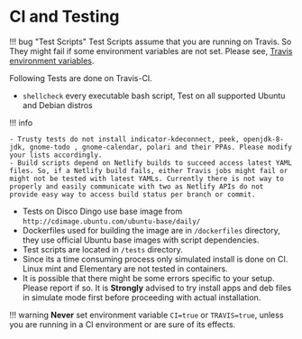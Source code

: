 # CI and Testing

!!! bug "Test Scripts"
    Test Scripts assume that you are running on Travis. So They might fail if some environment variables are not set. Please see, [Travis environment variables](https://docs.travis-ci.com/user/environment-variables/).

Following Tests are done on Travis-CI.

- `shellcheck` every executable bash script, Test on all supported Ubuntu and Debian distros

!!! info

    - Trusty tests do not install indicator-kdeconnect, peek, openjdk-8-jdk, gnome-todo , gnome-calendar, polari and their PPAs. Please modify your lists accordingly.
    - Build scripts depend on Netlify builds to succeed access latest YAML files. So, if a Netlify build fails, either Travis jobs might fail or might not be tested with latest YAMLs. Currently there is not way to properly and easily communicate with two as Netlify APIs do not provide easy way to access build status per branch or commit.

- Tests on Disco Dingo use base image from `http://cdimage.ubuntu.com/ubuntu-base/daily/`
- Dockerfiles used for building the image are in `/dockerfiles` directory, they use official Ubuntu base images with script dependencies.
- Test scripts are located in `/tests` directory.
- Since its a time consuming process only simulated install is done on CI. Linux mint and Elementary are not tested in containers.
- It is possible that there might be some errors specific to your setup. Please report if so. It is **Strongly** advised to try install apps and deb files in simulate mode first before proceeding with actual installation.

!!! warning
    **Never** set environment variable `CI=true` or `TRAVIS=true`, unless you are running in a CI environment or are sure of its effects.
